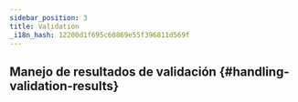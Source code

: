 ```yaml
---
sidebar_position: 3
title: Validation
_i18n_hash: 12200d1f695c60869e55f396811d569f
---
```

## Manejo de resultados de validación {#handling-validation-results}
